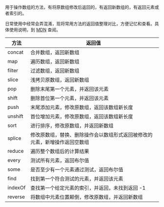 用于操作数组的方法，有将原数组修改后返回的，有返回新数组的，有返回元素或者索引的。

日常使用中经常会弄混淆，现将常用方法的返回值整理对比，方便记忆和查看。具体使用说明，到 [MDN](https://developer.mozilla.org/zh-CN/docs/Web/JavaScript/Reference/Global_Objects/Array) 查阅。

| 方法     | 返回值            |
| ------- | ----------------- |
| concat  | 合并数组，返回新数组 |
| map     | 遍历数组，返回新数组 |
| filter  | 过滤数组，返回新数组 |
| slice   | 浅拷贝原数组，返回新数组 |
| pop     | 删除末尾第一个元素，并返回该元素 |
| shift   | 删除首位第一个元素，并返回该元素 |
| push    | 末尾添加元素，修改原数组，返回该数组新长度 |
| unshift | 首位增加元素，修改原数组，返回该数组新长度 |
| sort    | 进行排序，修改原数组，并返回新数组 |
| splice  | 修改原数组，替换、删除操作会以数组形式返回被修改的元素，新增操作返回空数组 |
| reduce  | 遍历整个数组后的计算结果 |
| every   | 测试所有元素，返回布尔值 |
| some    | 是否至少有一个元素通过测试，返回布尔值 |
| find    | 找到第一个符合测试的元素，并返回该元素 |
| indexOf | 查找第一个给定元素的索引，并返回，未找到返回 -1 |
| reverse | 将数组中元素位置颠倒，修改原数组，并返回新数组 |